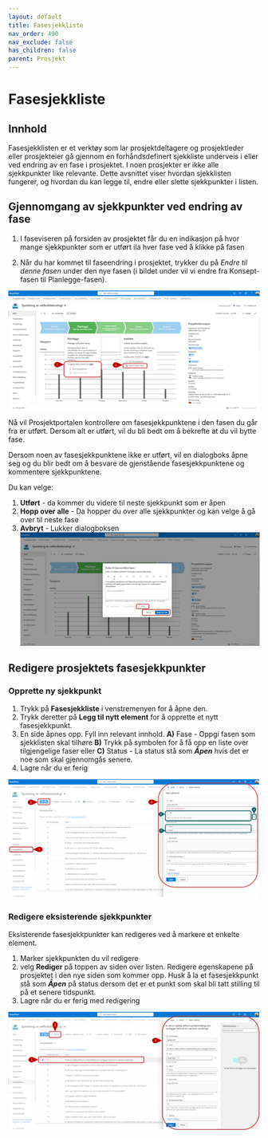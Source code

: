 ```yaml
---
layout: default
title: Fasesjekkliste
nav_order: 490
nav_exclude: false
has_children: false
parent: Prosjekt
---
```


# Fasesjekkliste


## Innhold

Fasesjekklisten er et verktøy som lar prosjektdeltagere og prosjektleder eller prosjekteier gå gjennom en forhåndsdefinert sjekkliste underveis i eller ved endring av en fase i prosjektet. I noen prosjekter er ikke alle sjekkpunkter like relevante. Dette avsnittet viser hvordan sjekklisten fungerer, og hvordan du kan legge til, endre eller slette sjekkpunkter i listen.

## Gjennomgang av sjekkpunkter ved endring av fase

1. I faseviseren på forsiden av prosjektet får du en indikasjon på hvor mange sjekkpunkter som er utført ila hver fase ved å klikke på fasen 

2. Når du har kommet til faseendring i prosjektet, trykker du på *Endre til denne fasen* under den nye fasen (i bildet under vil vi endre fra Konsept-fasen til Planlegge-fasen).

![](./media/49-Fasesjekkliste.png)


Nå vil Prosjektportalen kontrollere om fasesjekkpunktene i den fasen du går fra er utført. Dersom alt er utført, vil du bli bedt om å bekrefte at du vil bytte fase.

Dersom noen av fasesjekkpunktene ikke er utført, vil en dialogboks åpne seg og du blir bedt om å besvare de gjenstående
fasesjekkpunktene og kommentere sjekkpunktene.

Du kan velge: 
1. **Utført** - da kommer du videre til neste sjekkpunkt som er åpen
2. **Hopp over alle** - Da hopper du over alle sjekkpunkter og kan velge å gå over til neste fase 
3. **Avbryt** - Lukker dialogboksen
![](./media/49-Fasesjekkliste-Sjekkpunkt.png)

## Redigere prosjektets fasesjekkpunkter

### Opprette ny sjekkpunkt

1. Trykk på **Fasesjekkliste** i venstremenyen for å åpne den.
2. Trykk deretter på **Legg til nytt element** for å opprette et nytt fasesjekkpunkt.
3. En side åpnes opp. Fyll inn relevant innhold.
   **A)** Fase - Oppgi fasen som sjekklisten skal tilhøre
   **B)** Trykk på symbolen for å få opp en liste over tilgjengelige faser eller 
   **C)** Status - La status stå som ***Åpen*** hvis det er noe som skal gjennomgås senere.
4. Lagre når du er ferig

![](./media/49-Fasesjekkliste-NySjekkpunkt.png)

### Redigere eksisterende sjekkpunkter
Eksisterende fasesjekkpunkter kan redigeres ved å markere et enkelte element.
1. Marker sjekkpunkten du vil redigere
2. velg **Rediger** på toppen av siden over listen. 
   Redigere egenskapene på prosjektet i den nye siden som kommer opp. Husk å la et fasesjekkpunkt stå som ***Åpen*** på  status dersom det er et punkt som skal bli tatt stilling til på et senere tidspunkt.
3. Lagre når du er ferig med redigering

![](./media/49-Fasesjekkliste-RedigerSjekkpunkt.png)


